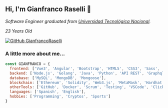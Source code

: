 <h2> Hi, I'm Gianfranco Raselli 👋</h2>
<p>
  <em>
    Software Engineer graduated from <a href="https://www.utn.edu.ar/es/">Universidad Tecnológica Nacional</a>.
  </em>
</p>
<p>
  <em>
    23 Years Old
  </em>
</p>

[![GitHub GianfrancoRaselli](https://img.shields.io/github/followers/GianfrancoRaselli?label=follow&style=social)](https://github.com/GianfrancoRaselli)


### A little more about me...  

```javascript
const GIANFRANCO = {
  frontend: ['Vue3', 'Angular', 'Bootstrap', 'HTML5', 'CSS3', 'Sass', 'JavaScript', 'TypeScript'],
  backend: ['Node.js', 'Golang', 'Java', 'Python', 'API REST', 'Graphql'],
  database: ['MySQL', 'MongoDB', 'Mongoose'],
  blockchain: ['Ethereum', 'Solidity', 'Web3.js', 'MetaMask', 'Hardhat', 'Truffle'],
  otherTools: ['GitHub', 'Docker', 'Scrum', 'Testing', 'VSCode', 'ClickUp'],
  languages: ['Spanish', 'English'],
  hobbies: ['Programming', 'Cryptos', 'Sports']
}
```
